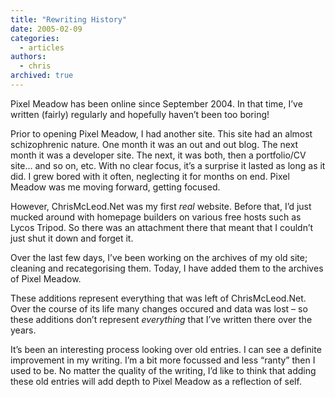 ```yaml
---
title: "Rewriting History"
date: 2005-02-09
categories:
  - articles
authors:
  - chris
archived: true
---
```


Pixel Meadow has been online since September 2004. In that time, I’ve written (fairly) regularly and hopefully haven’t been too boring!

Prior to opening Pixel Meadow, I had another site. This site had an almost schizophrenic nature. One month it was an out and out blog. The next month it was a developer site. The next, it was both, then a portfolio/CV site… and so on, etc. With no clear focus, it’s a surprise it lasted as long as it did. I grew bored with it often, neglecting it for months on end. Pixel Meadow was me moving forward, getting focused.

However, ChrisMcLeod.Net was my first _real_ website. Before that, I’d just mucked around with homepage builders on various free hosts such as Lycos Tripod. So there was an attachment there that meant that I couldn’t just shut it down and forget it.

Over the last few days, I’ve been working on the archives of my old site; cleaning and recategorising them. Today, I have added them to the archives of Pixel Meadow.

These additions represent everything that was left of ChrisMcLeod.Net. Over the course of its life many changes occured and data was lost – so these additions don’t represent _everything_ that I’ve written there over the years.

It’s been an interesting process looking over old entries. I can see a definite improvement in my writing. I’m a bit more focussed and less “ranty” then I used to be. No matter the quality of the writing, I’d like to think that adding these old entries will add depth to Pixel Meadow as a reflection of self.
